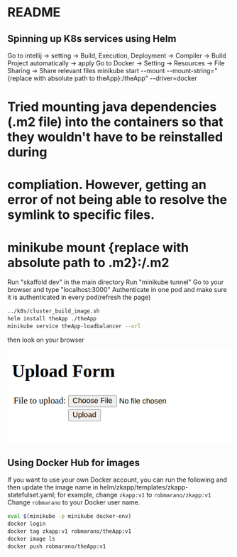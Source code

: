 # README
## Spinning up K8s services using Helm



Go to intellij -> setting -> Build, Execution, Deployment -> Compiler -> Build Project automatically -> apply
Go to Docker -> Setting -> Resources -> File Sharing -> Share relevant files
minikube start --mount --mount-string="{replace with absolute path to theApp}:/theApp" --driver=docker
# Tried mounting java dependencies (.m2 file) into the containers so that they wouldn't have to be reinstalled during
# compliation. However, getting an error of not being able to resolve the symlink to specific files.
# minikube mount {replace with absolute path to .m2}:/.m2
Run "skaffold dev" in the main directory
Run "minikube tunnel"
Go to your browser and type "localhost:3000"
Authenticate in one pod and make sure it is authenticated in every pod(refresh the page)



```bash
../k8s/cluster_build_image.sh
helm install theApp ./theApp
minikube service theApp-loadbalancer --url
```
then look on your browser

![running app in browser](./images/running-app-browser.png)

## Using Docker Hub for images
If you want to use your own Docker account, you can run the following
and then update the image name in helm/zkapp/templates/zkapp-statefulset.yaml;
for example, change `zkapp:v1` to `robmarano/zkapp:v1`
Change `robmarano` to your Docker user name.
```bash
eval $(minikube -p minikube docker-env)
docker login
docker tag zkapp:v1 robmarano/theApp:v1
docker image ls
docker push robmarano/theApp:v1
```